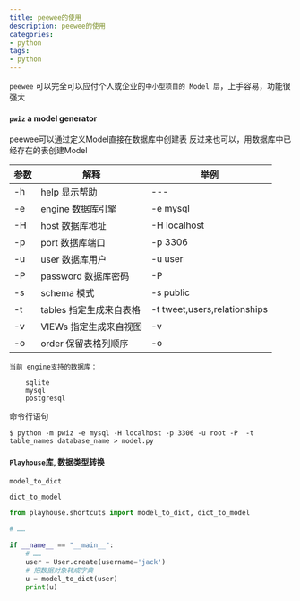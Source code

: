 ```yaml
---
title: peewee的使用                        
description: peewee的使用
categories:
- python
tags:
- python   
---
```


`peewee` 可以完全可以应付个人或企业的`中小型项目的 Model 层`，上手容易，功能很强大


#### `pwiz`  a model generator


peewee可以通过定义Model直接在数据库中创建表
反过来也可以，用数据库中已经存在的表创建Model

|参数|解释|举例|
|---|---|---|
|-h|help 显示帮助|---|
|-e|engine 数据库引擎|-e mysql|
|-H|host 数据库地址|-H localhost|
|-p|port 数据库端口|-p 3306|
|-u|user 数据库用户|-u user|
|-P|password 数据库密码|-P |
|-s|schema 模式|-s public |
|-t|tables 指定生成来自表格 |-t tweet,users,relationships |
|-v|VIEWs 指定生成来自视图|-v |
|-o|order 保留表格列顺序|-o |

    
    当前 engine支持的数据库：
    
        sqlite
        mysql
        postgresql


命令行语句

    $ python -m pwiz -e mysql -H localhost -p 3306 -u root -P  -t table_names database_name > model.py



#### `Playhouse`库, 数据类型转换


`model_to_dict`

`dict_to_model`



```python
from playhouse.shortcuts import model_to_dict, dict_to_model

# ……

if __name__ == "__main__":
    # ……
    user = User.create(username='jack')
    # 把数据对象转成字典
    u = model_to_dict(user)    
    print(u)

```
